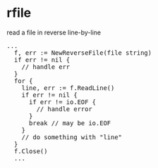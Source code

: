 rfile
=====

read a file in reverse line-by-line
<pre>
...
  f, err := NewReverseFile(file string)
  if err != nil {
    // handle err
  }
  for {
    line, err := f.ReadLine()
    if err != nil {
      if err != io.EOF {
        // handle error
      }
      break // may be io.EOF
    }
    // do something with "line"
  }
  f.Close()
  ...
</pre>
